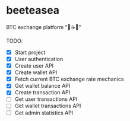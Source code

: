 # beeteasea

BTC exchange platform "🐝☕🌊"


TODO:
- [x] Start project
- [x] User authentication
- [x] Create user API
- [x] Create wallet API
- [x] Fetch current BTC exchange rate mechanics
- [x] Get wallet balance API
- [x] Create transaction API
- [ ] Get user transactions API
- [ ] Get wallet transactions API
- [ ] Get admin statistics API
